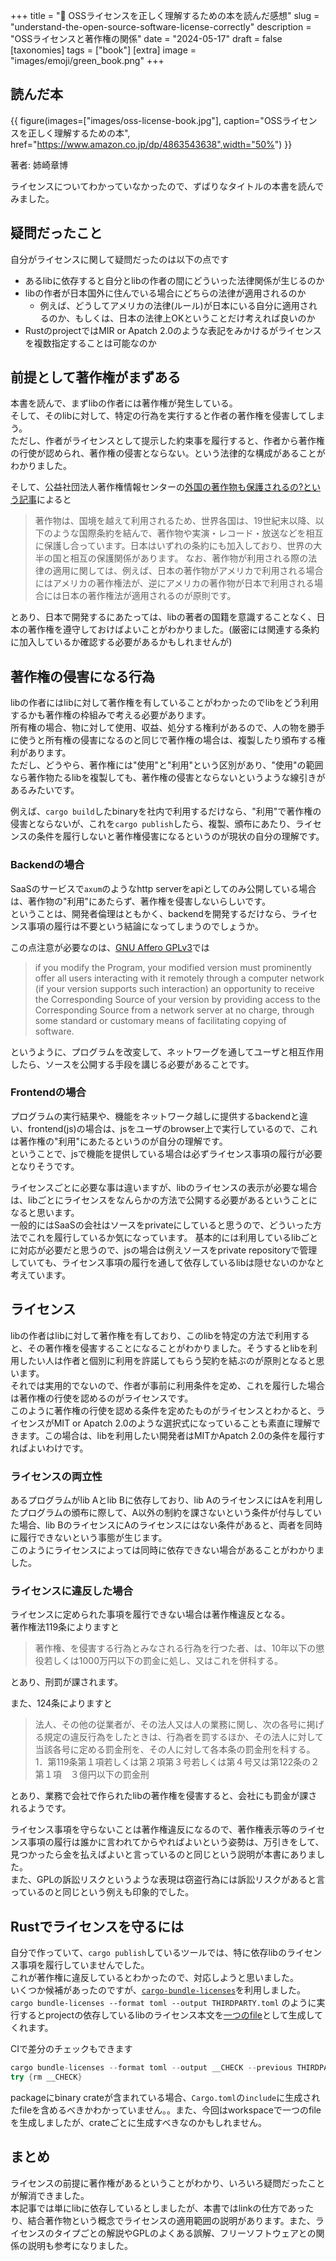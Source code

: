 +++
title = "📗 OSSライセンスを正しく理解するための本を読んだ感想"
slug = "understand-the-open-source-software-license-correctly"
description = "OSSライセンスと著作権の関係"
date = "2024-05-17"
draft = false
[taxonomies]
tags = ["book"]
[extra]
image = "images/emoji/green_book.png"
+++

## 読んだ本

{{ figure(images=["images/oss-license-book.jpg"], caption="OSSライセンスを正しく理解するための本", href="https://www.amazon.co.jp/dp/4863543638",width="50%") }}

著者: 姉崎章博

ライセンスについてわかっていなかったので、ずばりなタイトルの本書を読んでみました。

## 疑問だったこと

自分がライセンスに関して疑問だったのは以下の点です

* あるlibに依存すると自分とlibの作者の間にどういった法律関係が生じるのか
* libの作者が日本国外に住んでいる場合にどちらの法律が適用されるのか
  * 例えば、どうしてアメリカの法律(ルール)が日本にいる自分に適用されるのか、もしくは、日本の法律上OKということだけ考えれば良いのか
* RustのprojectではMIR or Apatch 2.0のような表記をみかけるがライセンスを複数指定することは可能なのか


## 前提として著作権がまずある

本書を読んで、まずlibの作者には著作権が発生している。  
そして、そのlibに対して、特定の行為を実行すると作者の著作権を侵害してしまう。  
ただし、作者がライセンスとして提示した約束事を履行すると、作者から著作権の行使が認められ、著作権の侵害とならない。という法律的な構成があることがわかりました。  

そして、公益社団法人著作権情報センターの[外国の著作物も保護されるの?という記事](https://www.cric.or.jp/qa/hajime/hajime5.html)によると


> 著作物は、国境を越えて利用されるため、世界各国は、19世紀末以降、以下のような国際条約を結んで、著作物や実演・レコード・放送などを相互に保護し合っています。日本はいずれの条約にも加入しており、世界の大半の国と相互の保護関係があります。
なお、著作物が利用される際の法律の適用に関しては、例えば、日本の著作物がアメリカで利用される場合にはアメリカの著作権法が、逆にアメリカの著作物が日本で利用される場合には日本の著作権法が適用されるのが原則です。

とあり、日本で開発するにあたっては、libの著者の国籍を意識することなく、日本の著作権を遵守しておけばよいことがわかりました。(厳密には関連する条約に加入しているか確認する必要があるかもしれませんが)


## 著作権の侵害になる行為

libの作者にはlibに対して著作権を有していることがわかったのでlibをどう利用するかも著作権の枠組みで考える必要があります。  
所有権の場合、物に対して使用、収益、処分する権利があるので、人の物を勝手に使うと所有権の侵害になるのと同じで著作権の場合は、複製したり頒布する権利があります。  
ただし、どうやら、著作権には"使用"と"利用"という区別があり、"使用"の範囲なら著作物たるlibを複製しても、著作権の侵害とならないというような線引きがあるみたいです。  

例えば、`cargo build`したbinaryを社内で利用するだけなら、"利用"で著作権の侵害とならないが、これを`cargo publish`したら、複製、頒布にあたり、ライセンスの条件を履行しないと著作権侵害になるというのが現状の自分の理解です。  

### Backendの場合

SaaSのサービスで`axum`のようなhttp serverをapiとしてのみ公開している場合は、著作物の"利用"にあたらず、著作権を侵害しないらしいです。  
ということは、開発者倫理はともかく、backendを開発するだけなら、ライセンス事項の履行は不要という結論になってしまうのでしょうか。  

この点注意が必要なのは、[GNU Affero GPLv3](https://www.gnu.org/licenses/agpl-3.0.en.html)では

> if you modify the Program, your modified version must prominently offer all users interacting with it remotely through a computer network (if your version supports such interaction) an opportunity to receive the Corresponding Source of your version by providing access to the Corresponding Source from a network server at no charge, through some standard or customary means of facilitating copying of software.

というように、プログラムを改変して、ネットワーグを通してユーザと相互作用したら、ソースを公開する手段を講じる必要があることです。


### Frontendの場合

プログラムの実行結果や、機能をネットワーク越しに提供するbackendと違い、frontend(js)の場合は、jsをユーザのbrowser上で実行しているので、これは著作権の"利用"にあたるというのが自分の理解です。  
ということで、jsで機能を提供している場合は必ずライセンス事項の履行が必要となりそうです。　　

ライセンスごとに必要な事は違いますが、libのライセンスの表示が必要な場合は、libごとにライセンスをなんらかの方法で公開する必要があるということになると思います。  
一般的にはSaaSの会社はソースをprivateにしていると思うので、どういった方法でこれを履行しているか気になっています。  基本的には利用しているlibごとに対応が必要だと思うので、jsの場合は例えソースをprivate repositoryで管理していても、ライセンス事項の履行を通して依存しているlibは隠せないのかなと考えています。


## ライセンス

libの作者はlibに対して著作権を有しており、このlibを特定の方法で利用すると、その著作権を侵害することになることがわかりました。そうするとlibを利用したい人は作者と個別に利用を許諾してもらう契約を結ぶのが原則となると思います。  
それでは実用的でないので、作者が事前に利用条件を定め、これを履行した場合は著作権の行使を認めるのがライセンスです。  
このように著作権の行使を認める条件を定めたものがライセンスとわかると、ライセンスがMIT or Apatch 2.0のような選択式になっていることも素直に理解できます。この場合は、libを利用したい開発者はMITかApatch 2.0の条件を履行すればよいわけです。　　

### ライセンスの両立性

あるプログラムがlib Aとlib Bに依存しており、lib AのライセンスにはAを利用したプログラムの頒布に際して、A以外の制約を課さないという条件が付与していた場合、lib BのライセンスにAのライセンスにはない条件があると、両者を同時に履行できないという事態が生じます。  
このようにライセンスによっては同時に依存できない場合があることがわかりました。


### ライセンスに違反した場合

ライセンスに定められた事項を履行できない場合は著作権違反となる。  
著作権法119条によりますと

> 著作権、を侵害する行為とみなされる行為を行つた者、は、10年以下の懲役若しくは1000万円以下の罰金に処し、又はこれを併科する。

とあり、刑罰が課されます。

また、124条によりますと

> 法人、その他の従業者が、その法人又は人の業務に関し、次の各号に掲げる規定の違反行為をしたときは、行為者を罰するほか、その法人に対して当該各号に定める罰金刑を、その人に対して各本条の罰金刑を科する。
  1．第119条第１項若しくは第２項第３号若しくは第４号又は第122条の２第１項　３億円以下の罰金刑

とあり、業務で会社で作られたlibの著作権を侵害すると、会社にも罰金が課されるようです。  

ライセンス事項を守らないことは著作権違反になるので、著作権表示等のライセンス事項の履行は誰かに言われてからやればよいという姿勢は、万引きをして、見つかったら金を払えばよいと言っているのと同じという説明が本書にありました。  
また、GPLの訴訟リスクというような表現は窃盗行為には訴訟リスクがあると言っているのと同じという例えも印象的でした。

## Rustでライセンスを守るには

自分で作っていて、`cargo publish`しているツールでは、特に依存libのライセンス事項を履行していませんでした。  
これが著作権に違反しているとわかったので、対応しようと思いました。  
いくつか候補があったのですが、[`cargo-bundle-licenses`](https://github.com/sstadick/cargo-bundle-licenses)を利用しました。
`cargo bundle-licenses --format toml --output THIRDPARTY.toml` のように実行するとprojectの依存しているlibのライセンス本文を[一つのfile](https://github.com/ymgyt/syndicationd/blob/main/THIRDPARTY.toml)として生成してくれます。  

CIで差分のチェックもできます

```rust
cargo bundle-licenses --format toml --output __CHECK --previous THIRDPARTY.toml --check-previous
try {rm __CHECK}
```

packageにbinary crateが含まれている場合、`Cargo.toml`の`include`に生成されたfileを含めるべきかわかっていません。。また、今回はworkspaceで一つのfileを生成しましたが、crateごとに生成すべきなのかもしれません。


## まとめ

ライセンスの前提に著作権があるということがわかり、いろいろ疑問だったことが解消できました。  
本記事では単にlibに依存しているとしましたが、本書ではlinkの仕方であったり、結合著作物という概念でライセンスの適用範囲の説明があります。また、ライセンスのタイプごとの解説やGPLのよくある誤解、フリーソフトウェアとの関係の説明も参考になりました。


